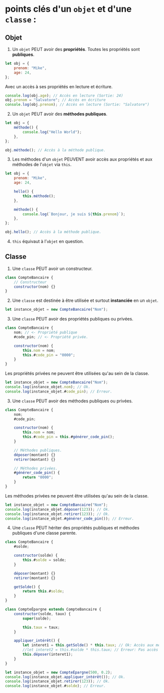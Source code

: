 # points clés d'un `objet` et d'une `classe` :

## Objet

1. Un `objet` PEUT avoir des **propriétés**. Toutes les propriétés sont **publiques**.

```js
let obj = {
	prenom: "Mike",
	age: 24,
};
```

Avec un accès à ses propriétés en lecture et écriture.

```js
console.log(obj.age); // Accès en lecture (Sortie: 24)
obj.prenom = "Salvatore"; // Accès en écriture
console.log(obj.prenom); // Accès en lecture (Sortie: "Salvatore")
```

2. Un `objet` PEUT avoir des **méthodes publiques**.

```js
let obj = {
	méthode() {
		console.log("Hello World");
	},
};

obj.méthode(); // Accès à la méthode publique.
```

3. Les méthodes d'un `objet` PEUVENT avoir accès aux propriétés et aux méthodes de l'`objet` via `this`.

```js
let obj = {
	prenom: "Mike",
	age: 24,

	hello() {
		this.méthode();
	},

	méthode() {
		console.log(`Bonjour, je suis ${this.prenom}`);
	},
};

obj.hello(); // Accès à la méthode publique.
```

4. `this` équivaut à l'`objet` en question.

## Classe

1. Une `classe` PEUT avoir un constructeur.

```js
class CompteBancaire {
	// Constructeur
	constructor(nom) {}
}
```

2. Une `classe` est destinée à être utilisée et surtout **instanciée** en un `objet`.

```js
let instance_objet = new CompteBancaire("Nom");
```

3. Une `classe` PEUT avoir des propriétés publiques ou privées.

```js
class CompteBancaire {
	nom; // <- Propriété publique
	#code_pin; // <- Propriété privée.

	constructor(nom) {
		this.nom = nom;
		this.#code_pin = "0000";
	}
}
```

Les propriétés privées ne peuvent être utilisées qu'au sein de la classe.

```js
let instance_objet = new CompteBancaire("Nom");
console.log(instance_objet.nom); // Ok.
console.log(instance_objet.#code_pin); // Erreur.
```

3. Une `classe` PEUT avoir des méthodes publiques ou privées.

```js
class CompteBancaire {
	nom;
	#code_pin;

	constructor(nom) {
		this.nom = nom;
		this.#code_pin = this.#générer_code_pin();
	}

	// Méthodes publiques.
	déposer(montant) {}
	retirer(montant) {}

	// Méthodes privées.
	#générer_code_pin() {
		return "0000";
	}
}
```

Les méthodes privées ne peuvent être utilisées qu'au sein de la classe.

```js
let instance_objet = new CompteBancaire("Nom");
console.log(instance_objet.déposer(123)); // Ok.
console.log(instance_objet.retirer(123)); // Ok.
console.log(instance_objet.#générer_code_pin()); // Erreur.
```

4. Une `classe` PEUT hériter des propriétés publiques et méthodes publiques d'une classe parente.

```js
class CompteBancaire {
	#solde;

	constructor(solde) {
		this.#solde = solde;
	}

	déposer(montant) {}
	retirer(montant) {}

	getSolde() {
		return this.#solde;
	}
}

class CompteÉpargne extends CompteBancaire {
	constructor(solde, taux) {
		super(solde);

		this.taux = taux;
	}

	appliquer_intérêt() {
		let interet1 = this.getSolde() * this.taux; // Ok: Accès aux méthodes publiques de CompteBancaire
		//let interet2 = this.#solde * this.taux; // Erreur: Pas accès aux propriétés privées de CompteBancaire
		this.déposer(interet1);
	}
}
```

```js
let instance_objet = new CompteÉpargne(500, 0.2);
console.log(instance_objet.appliquer_intérêt()); // Ok.
console.log(instance_objet.retirer(123)); // Ok.
console.log(instance_objet.#solde); // Erreur.
```
